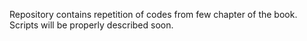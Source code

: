 Repository contains repetition of codes from few chapter of the book.
Scripts will be properly described soon.